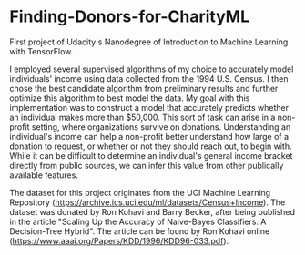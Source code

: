 # Finding-Donors-for-CharityML
First project of Udacity's Nanodegree of Introduction to Machine Learning with TensorFlow.

I employed several supervised algorithms of my choice to accurately model individuals' income using data collected from the 1994 U.S. Census. I then chose the best candidate algorithm from preliminary results and further optimize this algorithm to best model the data. My goal with this implementation was to construct a model that accurately predicts whether an individual makes more than $50,000. This sort of task can arise in a non-profit setting, where organizations survive on donations. Understanding an individual's income can help a non-profit better understand how large of a donation to request, or whether or not they should reach out, to begin with. While it can be difficult to determine an individual's general income bracket directly from public sources, we can infer this value from other publically available features.

The dataset for this project originates from the UCI Machine Learning Repository (https://archive.ics.uci.edu/ml/datasets/Census+Income). The dataset was donated by Ron Kohavi and Barry Becker, after being published in the article "Scaling Up the Accuracy of Naive-Bayes Classifiers: A Decision-Tree Hybrid". The article can be found by Ron Kohavi online (https://www.aaai.org/Papers/KDD/1996/KDD96-033.pdf).
